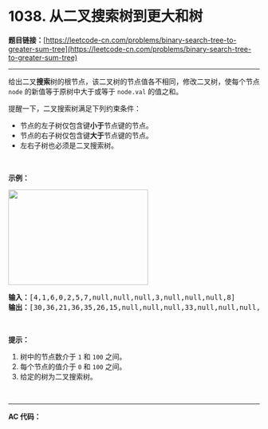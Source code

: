 # 1038. 从二叉搜索树到更大和树

**题目链接：**[https://leetcode-cn.com/problems/binary-search-tree-to-greater-sum-tree](https://leetcode-cn.com/problems/binary-search-tree-to-greater-sum-tree)

---

<div class="content__1Y2H">
 <div class="notranslate">
  <p>给出二叉<strong>搜索</strong>树的根节点，该二叉树的节点值各不相同，修改二叉树，使每个节点 <code>node</code>&nbsp;的新值等于原树中大于或等于&nbsp;<code>node.val</code>&nbsp;的值之和。</p> 
  <p>提醒一下，二叉搜索树满足下列约束条件：</p> 
  <ul> 
   <li>节点的左子树仅包含键<strong>小于</strong>节点键的节点。</li> 
   <li>节点的右子树仅包含键<strong>大于</strong>节点键的节点。</li> 
   <li>左右子树也必须是二叉搜索树。</li> 
  </ul> 
  <p>&nbsp;</p> 
  <p><strong>示例：</strong></p> 
  <p><strong><img style="height: 191px; width: 280px;" src="/aliyun-lc-upload/uploads/2019/05/03/tree.png" alt=""></strong></p> 
  <pre class="language-text"><strong>输入：</strong>[4,1,6,0,2,5,7,null,null,null,3,null,null,null,8]
<strong>输出：</strong>[30,36,21,36,35,26,15,null,null,null,33,null,null,null,8]
</pre> 
  <p>&nbsp;</p> 
  <p><strong>提示：</strong></p> 
  <ol> 
   <li>树中的节点数介于 <code>1</code> 和 <code>100</code> 之间。</li> 
   <li>每个节点的值介于&nbsp;<code>0</code> 和&nbsp;<code>100</code>&nbsp;之间。</li> 
   <li>给定的树为二叉搜索树。</li> 
  </ol> 
  <p>&nbsp;</p> 
 </div>
</div>

---

**AC 代码：**

```java

```